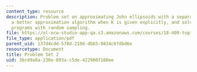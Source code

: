 ```yaml
---
content_type: resource
description: Problem set on approximating John ellipsoids with a separation oracle,
  a better approximation algorithm when K is given explicitly, and solving convex
  programs with random sampling.
file: https://ol-ocw-studio-app-qa.s3.amazonaws.com/courses/18-409-topics-in-theoretical-computer-science-an-algorithmists-toolkit-fall-2009/3bcd9a8a230e893ac5de4229007160ee_MIT18_409F09_ps2.pdf
file_type: application/pdf
parent_uid: 137d4cdd-578d-210d-dbb5-0834c6fdbd6e
resourcetype: Document
title: Problem Set 2
uid: 3bcd9a8a-230e-893a-c5de-4229007160ee
---
```

